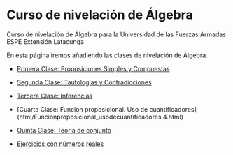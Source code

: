 # Curso de nivelación de Álgebra

Curso de nivelación de Álgebra para la Universidad de las Fuerzas Armadas ESPE Extensión Latacunga

En esta página iremos añadiendo las clases de nivelación de Álgebra.

- [Primera Clase: Proposiciones Simples y Compuestas](html/Primera_Clase_Proposiciones_Simples_y_Compuestas.html)
- [Segunda Clase: Tautologías y Contradicciones](html/Tautologias_Contradicciones.html)
- [Tercera Clase: Inferencias](html/Reglasdeinferencia.3.html)
- [Cuarta Clase: Función proposicional. Uso de cuantificadores](html/Funciónproposicional_usodecuantificadores 4.html)
- [Quinta Clase: Teoría de conjunto](html/TeoriadeConjuntos5.html)

- [Ejercicios con números reales](html/Ejerciciosdenumerosreales11.html)
